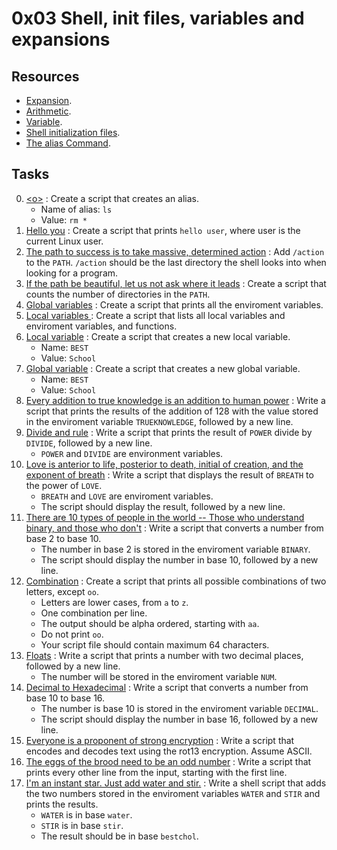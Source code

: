 # 0x03 Shell, init files, variables and expansions

## Resources

- [Expansion](http://linuxcommand.org/lc3_lts0080.php).
- [Arithmetic](https://www.gnu.org/software/bash/manual/html_node/Shell-Arithmetic.html).
- [Variable](https://tldp.org/LDP/Bash-Beginners-Guide/html/sect_03_02.html).
- [Shell initialization files](https://tldp.org/LDP/Bash-Beginners-Guide/html/sect_03_01.html).
- [The alias Command](http://www.linfo.org/alias.html).

## Tasks

0. [\<o>](./0-alias) : Create a script that creates an alias.
   - Name of alias: `ls`
   - Value: `rm *` 
1. [Hello you](./1-hello_you) : Create a script that prints `hello user`, where user is the current Linux user.
2. [The path to success is to take massive, determined action](./2-path) : Add `/action` to the `PATH`. `/action` should be the last directory the shell looks into when looking for a program.
3. [If the path be beautiful, let us not ask where it leads](./3-paths) : Create a script that counts the number of directories in the `PATH`.
4. [Global variables](./4-global_variables) : Create a script that prints all the enviroment variables.
5. [Local variables ](./5-local_variables) : Create a script that lists all local variables and enviroment variables, and functions.
6. [Local variable](./6-create_local_variable) : Create a script that creates a new local variable.
   - Name: `BEST`
   - Value: `School`
7. [Global variable](./7-create_global_variable) : Create a script that creates a new global variable.
   - Name: `BEST`
   - Value: `School`
8. [Every addition to true knowledge is an addition to human power](./8-true_knowledge) : Write a script that prints the results of the addition of 128 with the value stored in the enviroment variable `TRUEKNOWLEDGE`, followed by a new line.
9. [Divide and rule](./9-divide_and_rule) : Write a script that prints the result of `POWER` divide by `DIVIDE`, followed by a new line.
   - `POWER` and `DIVIDE` are environment variables.
10. [Love is anterior to life, posterior to death, initial of creation, and the exponent of breath](./10-love_exponent_breath) : Write a script that displays the result of `BREATH` to the power of `LOVE`.
    - `BREATH` and `LOVE` are enviroment variables.
    - The script should display the result, followed by a new line.
11. [There are 10 types of people in the world -- Those who understand binary, and those who don't](./11-binary_to_decimal) : Write a script that converts a number from base 2 to base 10.
    - The number in base 2 is stored in the enviroment variable `BINARY`.
    - The script should display the number in base 10, followed by a new line.
12. [Combination](./12-combinations) : Create a script that prints all possible combinations of two letters, except `oo`.
    - Letters are lower cases, from `a` to `z`.
    - One combination per line.
    - The output should be alpha ordered, starting with `aa`.
    - Do not print `oo`.
    - Your script file should contain maximum 64 characters.
13. [Floats](./13-print_float) : Write a script that prints a number with two decimal places, followed by a new line.
    - The number will be stored in the enviroment variable `NUM`.
14. [Decimal to Hexadecimal](./100-decimal_to_hexadecimal) : Write a script that converts a number from base 10 to base 16.
    - The number is base 10 is stored in the enviroment variable `DECIMAL`.
    - The script should display the number in base 16, followed by a new line.
15. [Everyone is a proponent of strong encryption](./101-rot13) : Write a script that encodes and decodes text using the rot13 encryption. Assume ASCII.
16. [The eggs of the brood need to be an odd number](./102-odd) : Write a script that prints every other line from the input, starting with the first line.
17. [I'm an instant star. Just add water and stir.](./103-water_and_stir) : Write a shell script that adds the two numbers stored in the enviroment variables `WATER` and `STIR` and prints the results.
    - `WATER` is in base `water`.
    - `STIR` is in base `stir`.
    - The result should be in base `bestchol`.
